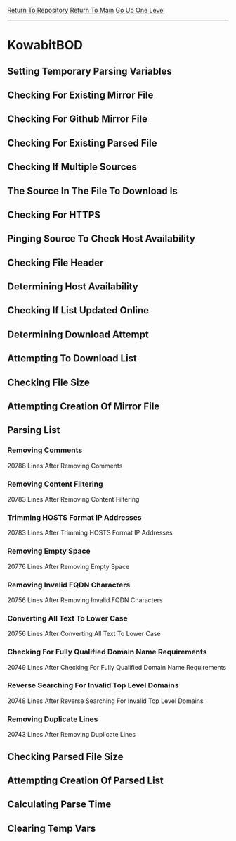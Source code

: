 [Return To Repository](https://github.com/deathbybandaid/piholeparser/)
[Return To Main](https://github.com/deathbybandaid/piholeparser/blob/dev-nomerge/RecentRunLogs/Mainlog.md)
[Go Up One Level](https://github.com/deathbybandaid/piholeparser/blob/dev-nomerge/RecentRunLogs/TopLevelScripts/30-Processing-Blacklists.md)
____________________________________
# KowabitBOD
## Setting Temporary Parsing Variables
## Checking For Existing Mirror File
## Checking For Github Mirror File
## Checking For Existing Parsed File
## Checking If Multiple Sources
## The Source In The File To Download Is
## Checking For HTTPS
## Pinging Source To Check Host Availability
## Checking File Header
## Determining Host Availability
## Checking If List Updated Online
## Determining Download Attempt
## Attempting To Download List
## Checking File Size
## Attempting Creation Of Mirror File
## Parsing List
### Removing Comments
20788 Lines After Removing Comments
### Removing Content Filtering
20783 Lines After Removing Content Filtering
### Trimming HOSTS Format IP Addresses
20783 Lines After Trimming HOSTS Format IP Addresses
### Removing Empty Space
20776 Lines After Removing Empty Space
### Removing Invalid FQDN Characters
20756 Lines After Removing Invalid FQDN Characters
### Converting All Text To Lower Case
20756 Lines After Converting All Text To Lower Case
### Checking For Fully Qualified Domain Name Requirements
20749 Lines After Checking For Fully Qualified Domain Name Requirements
### Reverse Searching For Invalid Top Level Domains
20748 Lines After Reverse Searching For Invalid Top Level Domains
### Removing Duplicate Lines
20743 Lines After Removing Duplicate Lines
## Checking Parsed File Size
## Attempting Creation Of Parsed List
## Calculating Parse Time
## Clearing Temp Vars
